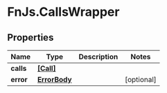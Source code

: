 # FnJs.CallsWrapper

## Properties
Name | Type | Description | Notes
------------ | ------------- | ------------- | -------------
**calls** | [**[Call]**](Call.md) |  | 
**error** | [**ErrorBody**](ErrorBody.md) |  | [optional] 


